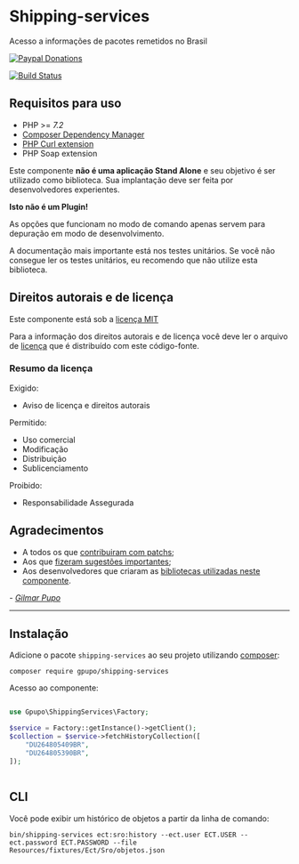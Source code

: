 # Shipping-services

Acesso a informações de pacotes remetidos no Brasil

[![Paypal Donations](https://www.paypalobjects.com/en_US/i/btn/btn_donate_SM.gif)](https://www.paypal.com/cgi-bin/webscr?cmd=_s-xclick&hosted_button_id=EK6F2WRKG7GNN&item_name=shipping-services)

[![Build Status](https://secure.travis-ci.org/gpupo/shipping-services.png?branch=master)](http://travis-ci.org/gpupo/shipping-services)


## Requisitos para uso


- PHP >= *7.2*
- [Composer Dependency Manager](http://getcomposer.org)
- [PHP Curl extension](http://php.net/manual/en/intro.curl.php)
- PHP Soap extension


Este componente **não é uma aplicação Stand Alone** e seu objetivo é ser utilizado como biblioteca.
Sua implantação deve ser feita por desenvolvedores experientes.

**Isto não é um Plugin!**

As opções que funcionam no modo de comando apenas servem para depuração em modo de
desenvolvimento.

A documentação mais importante está nos testes unitários. Se você não consegue ler os testes unitários, eu recomendo que não utilize esta biblioteca.



## Direitos autorais e de licença

Este componente está sob a [licença MIT](https://github.com/gpupo/common-sdk/blob/master/LICENSE)

Para a informação dos direitos autorais e de licença você deve ler o arquivo
de [licença](https://github.com/gpupo/common-sdk/blob/master/LICENSE) que é distribuído com este código-fonte.

### Resumo da licença

Exigido:

- Aviso de licença e direitos autorais

Permitido:

- Uso comercial
- Modificação
- Distribuição
- Sublicenciamento

Proibido:

- Responsabilidade Assegurada


## Agradecimentos

* A todos os que [contribuiram com patchs](https://github.com/gpupo/shipping-services/contributors);
* Aos que [fizeram sugestões importantes](https://github.com/gpupo/shipping-services/issues);
* Aos desenvolvedores que criaram as [bibliotecas utilizadas neste componente](https://github.com/gpupo/shipping-services/blob/master/Resources/doc/libraries-list.md).

 _- [Gilmar Pupo](https://opensource.gpupo.com/)_


---

## Instalação

Adicione o pacote ``shipping-services`` ao seu projeto utilizando [composer](http://getcomposer.org):

    composer require gpupo/shipping-services


Acesso ao componente:

```php

use Gpupo\ShippingServices\Factory;

$service = Factory::getInstance()->getClient();
$collection = $service->fetchHistoryCollection([
	"DU264805409BR",
	"DU264805390BR",
]);



```


## CLI

Você pode exibir um histórico de objetos a partir da linha de comando:

	bin/shipping-services ect:sro:history --ect.user ECT.USER --ect.password ECT.PASSWORD --file Resources/fixtures/Ect/Sro/objetos.json
